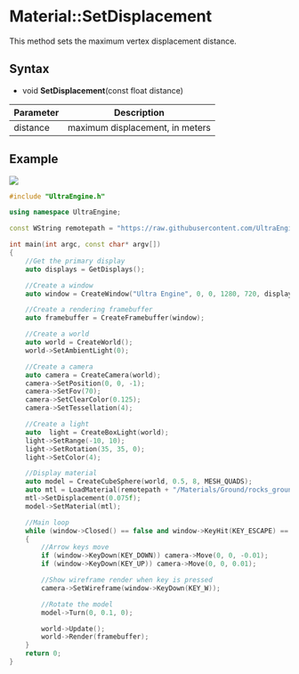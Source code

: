 # Material::SetDisplacement

This method sets the maximum vertex displacement distance.

## Syntax

- void **SetDisplacement**(const float distance)

| Parameter | Description |
|---|---|
| distance | maximum displacement, in meters |

## Example

![](https://raw.githubusercontent.com/UltraEngine/Documentation/master/Images/tessellation.jpg)

```c++
#include "UltraEngine.h"

using namespace UltraEngine;

const WString remotepath = "https://raw.githubusercontent.com/UltraEngine/Documentation/master/Assets";

int main(int argc, const char* argv[])
{
    //Get the primary display
    auto displays = GetDisplays();

    //Create a window
    auto window = CreateWindow("Ultra Engine", 0, 0, 1280, 720, displays[0], WINDOW_CENTER | WINDOW_TITLEBAR);

    //Create a rendering framebuffer
    auto framebuffer = CreateFramebuffer(window);

    //Create a world
    auto world = CreateWorld();
    world->SetAmbientLight(0);

    //Create a camera
    auto camera = CreateCamera(world);
    camera->SetPosition(0, 0, -1);
    camera->SetFov(70);
    camera->SetClearColor(0.125);
    camera->SetTessellation(4);

    //Create a light
    auto  light = CreateBoxLight(world);
    light->SetRange(-10, 10);
    light->SetRotation(35, 35, 0);
    light->SetColor(4);

    //Display material
    auto model = CreateCubeSphere(world, 0.5, 8, MESH_QUADS);
    auto mtl = LoadMaterial(remotepath + "/Materials/Ground/rocks_ground_02.json");
    mtl->SetDisplacement(0.075f);
    model->SetMaterial(mtl);

    //Main loop
    while (window->Closed() == false and window->KeyHit(KEY_ESCAPE) == false)
    {
        //Arrow keys move
        if (window->KeyDown(KEY_DOWN)) camera->Move(0, 0, -0.01);
        if (window->KeyDown(KEY_UP)) camera->Move(0, 0, 0.01);

        //Show wireframe render when key is pressed
        camera->SetWireframe(window->KeyDown(KEY_W));

        //Rotate the model
        model->Turn(0, 0.1, 0);

        world->Update();
        world->Render(framebuffer);
    }
    return 0;
}
```
